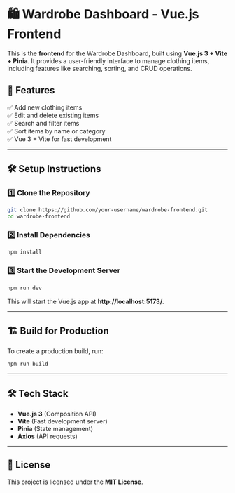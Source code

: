 # 🛍️ Wardrobe Dashboard - Vue.js Frontend

This is the **frontend** for the Wardrobe Dashboard, built using **Vue.js 3 + Vite + Pinia**. It provides a user-friendly interface to manage clothing items, including features like searching, sorting, and CRUD operations.

## 🚀 Features

✅ Add new clothing items  
✅ Edit and delete existing items  
✅ Search and filter items  
✅ Sort items by name or category  
✅ Vue 3 + Vite for fast development  

---

## 🛠️ Setup Instructions

### **1️⃣ Clone the Repository**
```sh
git clone https://github.com/your-username/wardrobe-frontend.git
cd wardrobe-frontend
```

### **2️⃣ Install Dependencies**
```sh
npm install
```

### **3️⃣ Start the Development Server**
```sh
npm run dev
```
This will start the Vue.js app at **http://localhost:5173/**.

---

## 🏗️ Build for Production
To create a production build, run:
```sh
npm run build
```
---

## 🛠️ Tech Stack

- **Vue.js 3** (Composition API)
- **Vite** (Fast development server)
- **Pinia** (State management)
- **Axios** (API requests)

---

## 📜 License

This project is licensed under the **MIT License**.
